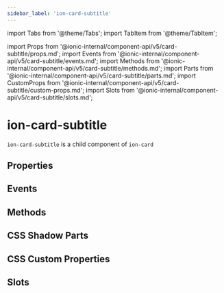 ```yaml
---
sidebar_label: 'ion-card-subtitle'
---
```


import Tabs from '@theme/Tabs';
import TabItem from '@theme/TabItem';

import Props from '@ionic-internal/component-api/v5/card-subtitle/props.md';
import Events from '@ionic-internal/component-api/v5/card-subtitle/events.md';
import Methods from '@ionic-internal/component-api/v5/card-subtitle/methods.md';
import Parts from '@ionic-internal/component-api/v5/card-subtitle/parts.md';
import CustomProps from '@ionic-internal/component-api/v5/card-subtitle/custom-props.md';
import Slots from '@ionic-internal/component-api/v5/card-subtitle/slots.md';

# ion-card-subtitle

`ion-card-subtitle` is a child component of `ion-card`

## Properties

<Props />

## Events

<Events />

## Methods

<Methods />

## CSS Shadow Parts

<Parts />

## CSS Custom Properties

<CustomProps />

## Slots

<Slots />
